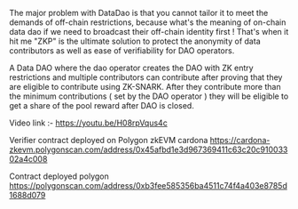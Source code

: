 The major problem with DataDao is that you cannot tailor it to meet the demands of off-chain restrictions, because what's the meaning of on-chain data dao if we need to broadcast their off-chain identity first ! That's when it hit me "ZKP" is the ultimate solution to protect the anonymity of data contributors as well as ease of verifiability for DAO operators.

A Data DAO where the dao operator creates the DAO with ZK entry restrictions and multiple contributors can contribute after proving that they are eligible to contribute using ZK-SNARK. After they contribute more than the minimum contributions ( set by the DAO operator ) they will be eligible to get a share of the pool reward after DAO is closed.

Video link :- https://youtu.be/H08rpVqus4c

Verifier contract deployed on Polygon zkEVM cardona https://cardona-zkevm.polygonscan.com/address/0x45afbd1e3d967369411c63c20c91003302a4c008

Contract deployed polygon https://polygonscan.com/address/0xb3fee585356ba4511c74f4a403e8785d1688d079
